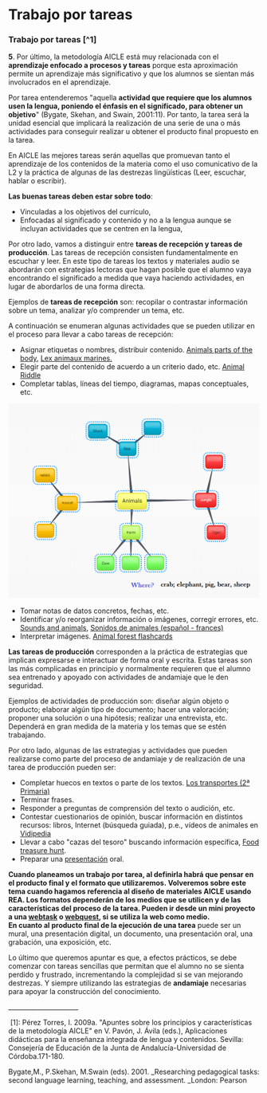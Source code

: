 # Trabajo por tareas

### Trabajo por tareas [^1]

**5**. Por último, la metodología AICLE está muy relacionada con el **aprendizaje enfocado a procesos y tareas** porque esta aproximación permite un aprendizaje más significativo y que los alumnos se sientan más involucrados en el aprendizaje.

Por tarea entenderemos "aquella **actividad que requiere que los alumnos usen la lengua, poniendo el énfasis en el significado, para obtener un objetivo**" (Bygate, Skehan, and Swain, 2001:11). Por tanto, la tarea será la unidad esencial que implicará la realización de una serie de una o más actividades para conseguir realizar u obtener el producto final propuesto en la tarea.

En AICLE las mejores tareas serán aquellas que promuevan tanto el aprendizaje de los contenidos de la materia como el uso comunicativo de la L2 y la práctica de algunas de las destrezas lingüísticas (Leer, escuchar, hablar o escribir).

**Las buenas tareas deben estar sobre todo**:

*   Vinculadas a los objetivos del currículo,
*   Enfocadas al significado y contenido y no a la lengua aunque se incluyan actividades que se centren en la lengua,

Por otro lado, vamos a distinguir entre **tareas de recepción y tareas de producción**. Las tareas de recepción consisten fundamentalmente en escuchar y leer. En este tipo de tareas los textos y materiales audio se abordarán con estrategias lectoras que hagan posible que el alumno vaya encontrando el significado a medida que vaya haciendo actividades, en lugar de abordarlos de una forma directa.

Ejemplos de **tareas de recepción** son: recopilar o contrastar información sobre un tema, analizar y/o comprender un tema, etc.

A continuación se enumeran algunas actividades que se pueden utilizar en el proceso para llevar a cabo tareas de recepción:

*   Asignar etiquetas o nombres, distribuir contenido. [Animals parts of the body](http://formacion.intef.es/pluginfile.php/214299/mod_imscp/content/1/08_Animals_parts_of_the_body.pdf), [Lex animaux marines.](http://clic.xtec.cat/db/act_es.jsp?id=2017) 
*   Elegir parte del contenido de acuerdo a un criterio dado, etc. [Animal Riddle](http://www.meddybemps.com/riddles/Index.html)
*   Completar tablas, líneas del tiempo, diagramas, mapas conceptuales, etc.


![Ejemplo Mapa Conceptual](img/REAaicle_14_07_16_B1_T1_Principios_v2_img8.png)


*   Tomar notas de datos concretos, fechas, etc. 
*   Identificar y/o reorganizar información o imágenes, corregir errores, etc. [Sounds and animals](http://lessonplananimalsounds.blogspot.com.es/2011/01/lesson-plan-in-science-k1-animal-sounds.html), [Sonidos de animales (español - frances)](https://quizlet.com/12581598/sonidos-de-animales-frances-espanol-flash-cards/)
*   Interpretar imágenes. [Animal forest flashcards](http://sheppardsoftware.com/preschool/animals/forest/animalforestflashcards.htm)

**Las tareas de producción** corresponden a la práctica de estrategias que implican expresarse e interactuar de forma oral y escrita. Estas tareas son las más complicadas en principio y normalmente requieren que el alumno sea entrenado y apoyado con actividades de andamiaje que le den seguridad.

Ejemplos de actividades de producción son: diseñar algún objeto o producto; elaborar algún tipo de documento; hacer una valoración; proponer una solución o una hipótesis; realizar una entrevista, etc. Dependerá en gran medida de la materia y los temas que se estén trabajando.

Por otro lado, algunas de las estrategias y actividades que pueden realizarse como parte del proceso de andamiaje y de realización de una tarea de producción pueden ser:

*   Completar huecos en textos o parte de los textos. [Los transportes (2ª Primaria)](http://formacion.intef.es/pluginfile.php/214299/mod_imscp/content/1/09_everything_closer.pdf)
*   Terminar frases.
*   Responder a preguntas de comprensión del texto o audición, etc.
*   Contestar cuestionarios de opinión, buscar información en distintos recursos: libros, Internet (búsqueda guiada), p.e., vídeos de animales en [Vidipedia](http://www.vidipedia.org/)
*   Llevar a cabo "cazas del tesoro" buscando información específica, [Food treasure hunt](http://busyteacher.org/16118-food-treasure-hunt.html).
*   Preparar una [presentación](http://kickinitinkindergarten.com/want-know-kindergarten-oral-presentations/) oral.

**Cuando planeamos un trabajo por tarea, al definirla habrá que pensar en el producto final y el formato que utilizaremos. **Volveremos sobre este tema cuando hagamos referencia al diseño de materiales AICLE usando REA. Los formatos dependerán de los medios que se utilicen y de las características del proceso de la tarea. Pueden ir desde un mini proyecto a una [webtask](http://poster.4teachers.org/worksheet/view.php?id=87047) o [webquest](http://zunal.com/tasks.php?w=2674), si se utiliza la web como medio.  
En cuanto** al producto final de la ejecución de una tarea** puede ser un mural, una presentación digital, un documento, una presentación oral, una grabación, una exposición, etc.

Lo último que queremos apuntar es que, a efectos prácticos, se debe comenzar con tareas sencillas que permitan que el alumno no se sienta perdido y frustrado, incrementando la complejidad si se van mejorando destrezas. Y siempre utilizando las estrategias de **andamiaje** necesarias para apoyar la construcción del conocimiento.

\_\_\_\_\_\_\_\_\_\_\_\_\_\_\_\_\_\_\_\_\_\_

 [1]: Pérez Torres, I. 2009a. "Apuntes sobre los principios y características de la metodología AICLE" en V. Pavón, J. Ávila (eds.), Aplicaciones didácticas para la enseñanza integrada de lengua y contenidos. Sevilla: Consejería de Educación de la Junta de Andalucía-Universidad de Córdoba.171-180.

Bygate,M., P.Skehan, M.Swain (eds). 2001. _Researching pedagogical tasks: second language learning, teaching, and assessment. _London: Pearson